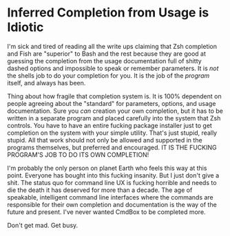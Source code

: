 # Inferred Completion from Usage is Idiotic

I'm sick and tired of reading all the write ups claiming that Zsh
completion and Fish are "superior" to Bash and the rest because they are
good at guessing the completion from the usage documentation full of
shitty dashed options and impossible to speak or remember parameters. It
is *not* the shells job to do your completion for you. It is the job of
the *program* itself, and always has been. 

Thing about how fragile that completion system is. It is 100% dependent
on people agreeing about the "standard" for parameters, options, and
usage documentation. Sure you *can* creation your own completion, but it
has to be written in a separate program and placed carefully into the
system that Zsh controls. You have to have an entire fucking package
installer just to get completion on the system with your simple utility.
That's just stupid, really stupid. All that work should not only be
allowed and supported in the programs themselves, but preferred and
encouraged. IT IS THE FUCKING PROGRAM'S JOB TO DO ITS OWN COMPLETION!

I'm probably the only person on planet Earth who feels this way at this
point. Everyone has bought into this fucking insanity. But I just don't
give a shit. The status quo for command line UX is fucking horrible and
needs to die the death it has deserved for more than a decade. The age
of speakable, intelligent command line interfaces where the commands are
responsible for their own completion and documentation is the way of the
future and present. I've never wanted CmdBox to be completed more.

Don't get mad. Get busy.
